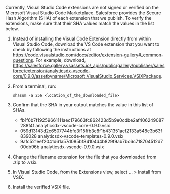 Currently, Visual Studio Code extensions are not signed or verified on the
Microsoft Visual Studio Code Marketplace. Salesforce provides the Secure Hash
Algorithm (SHA) of each extension that we publish. To verify the extensions,
make sure that their SHA values match the values in the list below.

1. Instead of installing the Visual Code Extension directly from within Visual
   Studio Code, download the VS Code extension that you want to check by
   following the instructions at
   https://code.visualstudio.com/docs/editor/extension-gallery#_common-questions.
   For example, download,
   https://salesforce.gallery.vsassets.io/_apis/public/gallery/publisher/salesforce/extension/analyticsdx-vscode-core/0.9.0/assetbyname/Microsoft.VisualStudio.Services.VSIXPackage.

2. From a terminal, run:

    `shasum -a 256 <location_of_the_downloaded_file>`

3. Confirm that the SHA in your output matches the value in this list of SHAs.

   - fb1f6b7f19259661111aec179663fc862423d5b9e0cdbe2af406249087288f4f  analyticsdx-vscode-core-0.9.0.vsix
   - 059d13143d2c6507744bfe3f15ffb3c8f1b431351acf2133a548c3b63f839028  analyticsdx-vscode-templates-0.9.0.vsix
   - 9afc521eef2041d61a57d085bf84104d4b829f9ab7bc6c718704512d700db96b  analyticsdx-vscode-0.9.0.vsix


4. Change the filename extension for the file that you downloaded from .zip to
.vsix.

5. In Visual Studio Code, from the Extensions view, select ... > Install from
VSIX.

6. Install the verified VSIX file.

